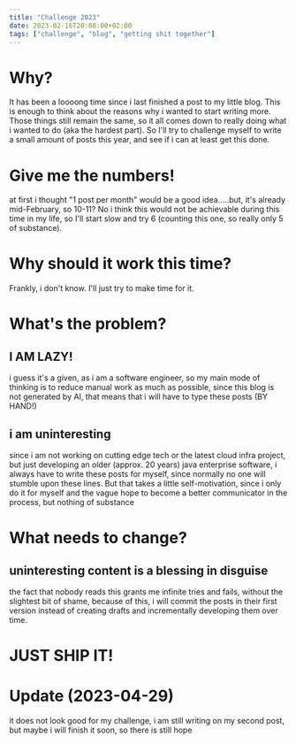 ```yaml
---
title: "Challenge 2023"
date: 2023-02-16T20:08:00+02:00
tags: ["challenge", "blog", "getting shit together"]
---
```


# Why?

It has been a loooong time since i last finished a post to my little blog. This is enough to think about the reasons why i wanted to start writing more. Those things still remain the same, so it all comes down to really doing what i wanted to do (aka the hardest part). So I'll try to challenge myself to write a small amount of posts this year, and see if i can at least get this done.

# Give me the numbers!

at first i thought "1 post per month" would be a good idea.....but, it's already mid-February, so 10-11? No i think this would not be achievable during this time in my life, so I'll start slow and try 6 (counting this one, so really only 5 of substance).

# Why should it work this time?

Frankly, i don't know. I'll just try to make time for it.

# What's the problem?

## I AM LAZY!

i guess it's a given, as i am a software engineer, so my main mode of thinking is to reduce manual work as much as possible, since this blog is not generated by AI, that means that i will have to type these posts (BY HAND!)

## i am uninteresting

since i am not working on cutting edge tech or the latest cloud infra project, but just developing an older (approx. 20 years) java enterprise software, i always have to write these posts for myself, since normally no one will stumble upon these lines. But that takes a little self-motivation, since i only do it for myself and the vague hope to become a better communicator in the process, but nothing of substance

# What needs to change?

## uninteresting content is a blessing in disguise

the fact that nobody reads this grants me infinite tries and fails, without the slightest bit of shame, because of this, i will commit the posts in their first version instead of creating drafts and incrementally developing them over time.

# JUST SHIP IT!

# Update (2023-04-29)

it does not look good for my challenge, i am still writing on my second post, but maybe i will finish it soon, so there is still hope
